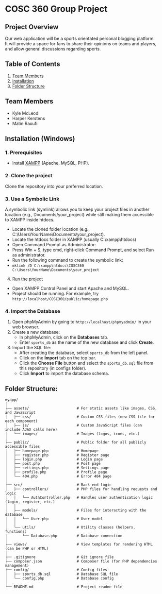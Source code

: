 # COSC 360 Group Project

## Project Overview
Our web application will be a sports orientated personal blogging platform. It will provide a space for fans to share their opinions on teams and players, and allow general discussions regarding sports.

## Table of Contents
1. [Team Members](#team-members)
2. [Installation](#installation)
3. [Folder Structure](#folder-structure)
   
## Team Members
- Kyle McLeod
- Harper Kerstens
- Matin Raoufi

## Installation (Windows)
### 1. Prerequisites
- Install [XAMPP](https://www.apachefriends.org/) (Apache, MySQL, PHP).

### 2. Clone the project
Clone the repository into your preferred location.

### 3. Use a Symbolic Link
A symbolic link (symlink) allows you to keep your project files in another location (e.g., Documents/your_project) while still making them accessible to XAMPP inside htdocs.

- Locate the cloned folder location (e.g., C:\Users\YourName\Documents\your_project).
- Locate the htdocs folder in XAMPP (usually C:\xampp\htdocs)
- Open Command Prompt as Administrator:
- Press Win + S, type cmd, right-click Command Prompt, and select Run as administrator.
- Run the following command to create the symbolic link:
- ```mklink /D C:\xampp\htdocs\COSC360 C:\Users\YourName\Documents\your_project```
  
4. Run the project
- Open XAMPP Control Panel and start Apache and MySQL.
- Project should be running. For example, try ```http://localhost/COSC360/public/homepage.php```

### 4. Import the Database
1. Open phpMyAdmin by going to `http://localhost/phpmyadmin/` in your web browser.
2. Create a new database:
   - In phpMyAdmin, click on the **Databases** tab.
   - Enter `sports_db` as the name of the new database and click **Create**.
3. Import the SQL file:
   - After creating the database, select `sports_db` from the left panel.
   - Click on the **Import** tab on the top bar.
   - Click the **Choose File** button and select the `sports_db.sql` file from this repository (in configs folder).
   - Click **Import** to import the database schema.


## Folder Structure:
```
myapp/
│
├── assets/                      # For static assets like images, CSS, and JavaScript
│   ├── css/                     # Custom CSS files (new CSS file for each component)
│   ├── js/                      # Custom JavaScript files (can include AJAX calls here)
│   └── images/                  # Images (logos, icons, etc.)
│
├── public/                      # Public folder for all publicly accessible files
│   ├── homepage.php             # Homepage
│   ├── register.php             # Register page
│   ├── login.php                # Login page
│   ├── post.php                 # Post page
│   ├── settings.php             # Settings page
│   ├── profile.php              # Profile page
│   └── 404.php                  # Error 404 page
│
├── src/                         # Back-end logic
│   ├── controllers/             # PHP files for handling requests and logic
│   │   └── AuthController.php   # Handles user authentication logic (login, register, etc.)
│   │
│   ├── models/                  # Files for interacting with the database
│   │   └── User.php             # User model
│   │
│   └── utils/                   # Utility classes (helpers, functions)
│       └── Database.php         # Database connection
│
├── views/                       # View templates for rendering HTML (can be PHP or HTML)
│
├── .gitignore                   # Git ignore file
├── composer.json                # Composer file (for PHP dependencies management)
├── config/                      # Config files
│   ├── sports_db.sql            # Database SQL file
│   └── config.php               # Database config
│ 
└── README.md                    # Project readme file
```
